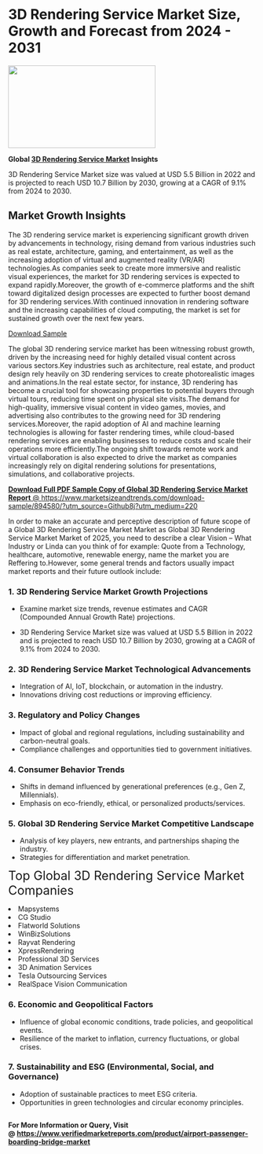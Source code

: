 <H1>3D Rendering Service Market Size, Growth and Forecast from 2024 - 2031</H1><img class="aligncenter size-medium wp-image-584254" src="https://thirdeyenews.in/wp-content/uploads/2024/09/Global-Market-Research-300x168.jpeg" alt="" width="300" height="168" /><p><strong>Global&nbsp;<a href="https://www.marketsizeandtrends.com/download-sample/894580/?utm_source=Github8j?utm_medium=220">3D Rendering Service Market</a> Insights</strong></p><p>3D Rendering Service Market size was valued at USD 5.5 Billion in 2022 and is projected to reach USD 10.7 Billion by 2030, growing at a CAGR of 9.1% from 2024 to 2030.</p><p><h2>Market Growth Insights</h2> <p>The 3D rendering service market is experiencing significant growth driven by advancements in technology, rising demand from various industries such as real estate, architecture, gaming, and entertainment, as well as the increasing adoption of virtual and augmented reality (VR/AR) technologies.As companies seek to create more immersive and realistic visual experiences, the market for 3D rendering services is expected to expand rapidly.Moreover, the growth of e-commerce platforms and the shift toward digitalized design processes are expected to further boost demand for 3D rendering services.With continued innovation in rendering software and the increasing capabilities of cloud computing, the market is set for sustained growth over the next few years.</p> <p><a href="#">Download Sample</a></p> <p>The global 3D rendering service market has been witnessing robust growth, driven by the increasing need for highly detailed visual content across various sectors.Key industries such as architecture, real estate, and product design rely heavily on 3D rendering services to create photorealistic images and animations.In the real estate sector, for instance, 3D rendering has become a crucial tool for showcasing properties to potential buyers through virtual tours, reducing time spent on physical site visits.The demand for high-quality, immersive visual content in video games, movies, and advertising also contributes to the growing need for 3D rendering services.Moreover, the rapid adoption of AI and machine learning technologies is allowing for faster rendering times, while cloud-based rendering services are enabling businesses to reduce costs and scale their operations more efficiently.The ongoing shift towards remote work and virtual collaboration is also expected to drive the market as companies increasingly rely on digital rendering solutions for presentations, simulations, and collaborative projects.<p><a href="#"></p><p><span class=""><strong>Download Full PDF Sample Copy of Global 3D Rendering Service Market Report</strong> @ <a href="https://www.marketsizeandtrends.com/download-sample/894580/?utm_source=Github8j?utm_medium=220" target="_blank">https://www.marketsizeandtrends.com/download-sample/894580/?utm_source=Github8j?utm_medium=220</a></span></p><p>In order to make an accurate and perceptive description of future scope of a Global&nbsp;3D Rendering Service Market Market as Global&nbsp;3D Rendering Service Market Market of 2025, you need to describe a clear Vision &ndash; What Industry or Linda can you think of for example: Quote from a Technology, healthcare, automotive, renewable energy, name the market you are Reffering to.However, some general trends and factors usually impact market reports and their future outlook include:</p><h3>1.&nbsp;<strong>3D Rendering Service Market Growth Projections</strong></h3><ul><li>Examine market size trends, revenue estimates and CAGR (Compounded Annual Growth Rate) projections.</li><li><p>3D Rendering Service Market size was valued at USD 5.5 Billion in 2022 and is projected to reach USD 10.7 Billion by 2030, growing at a CAGR of 9.1% from 2024 to 2030.</p></li></ul><h3>2.&nbsp;<strong>3D Rendering Service Market Technological Advancements</strong></h3><ul><li>Integration of AI, IoT, blockchain, or automation in the industry.</li><li>Innovations driving cost reductions or improving efficiency.</li></ul><h3>3.&nbsp;<strong>Regulatory and Policy Changes</strong></h3><ul><li>Impact of global and regional regulations, including sustainability and carbon-neutral goals.</li><li>Compliance challenges and opportunities tied to government initiatives.</li></ul><h3>4.&nbsp;<strong>Consumer Behavior Trends</strong></h3><ul><li>Shifts in demand influenced by generational preferences (e.g., Gen Z, Millennials).</li><li>Emphasis on eco-friendly, ethical, or personalized products/services.</li></ul><h3>5.&nbsp;<strong>Global 3D Rendering Service Market Competitive Landscape</strong></h3><ul><li>Analysis of key players, new entrants, and partnerships shaping the industry.</li><li>Strategies for differentiation and market penetration.</li></ul><p data-pm-slice="1 1 []"><span style="color: inherit; font-family: inherit; font-size: 25px;">Top Global 3D Rendering Service Market Companies</span></p><div class="" data-test-id=""><p><li>Mapsystems</li><li> CG Studio</li><li> Flatworld Solutions</li><li> WinBizSolutions</li><li> Rayvat Rendering</li><li> XpressRendering</li><li> Professional 3D Services</li><li> 3D Animation Services</li><li> Tesla Outsourcing Services</li><li> RealSpace Vision Communication</li></p></div><h3>6.&nbsp;<strong>Economic and Geopolitical Factors</strong></h3><ul><li>Influence of global economic conditions, trade policies, and geopolitical events.</li><li>Resilience of the market to inflation, currency fluctuations, or global crises.</li></ul><h3>7.&nbsp;<strong>Sustainability and ESG (Environmental, Social, and Governance)</strong></h3><ul><li>Adoption of sustainable practices to meet ESG criteria.</li><li>Opportunities in green technologies and circular economy principles.</li></ul><h2><strong style="font-size: 14px;">For More Information or Query, Visit @&nbsp;</strong><a style="background-color: #ffffff; font-size: 14px;" href="https://www.marketsizeandtrends.com/report/3d-rendering-service-market-/" target="_blank">https://www.verifiedmarketreports.com/product/airport-passenger-boarding-bridge-market</a></h2>